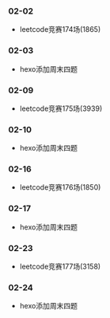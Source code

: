 ### 02-02
* leetcode竞赛174场(1865)
### 02-03
* hexo添加周末四题
### 02-09
* leetcode竞赛175场(3939)
### 02-10
* hexo添加周末四题
### 02-16
* leetcode竞赛176场(1850)
### 02-17
* hexo添加周末四题
### 02-23
* leetcode竞赛177场(3158)
### 02-24
* hexo添加周末四题
